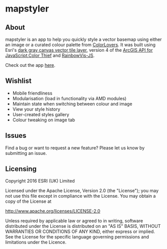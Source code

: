 # mapstyler

## About
mapstyler is an app to help you quickly style a vector basemap using either an image or a curated colour palette from [ColorLovers](http://www.colourlovers.com/). It was built using Esri's [dark gray canvas vector tile layer](https://www.arcgis.com/home/item.html?id=5ad3948260a147a993ef4865e3fad476), version 4 of the [ArcGIS API for JavaScript](https://developers.arcgis.com/javascript),[Color Thief](https://github.com/lokesh/color-thief) and [RainbowVis-JS](https://github.com/anomal/RainbowVis-JS).

Check out the app [here](http://esriuk.com/mapstyler).

## Wishlist
- Mobile friendliness
- Modularisation (load in functionality via AMD modules)
- Maintain state when switching between colour and image
- View your style history
- User-created styles gallery
- Colour tweaking on image tab

## Issues

Find a bug or want to request a new feature? Please let us know by submitting an issue.

## Licensing

Copyright 2016 ESRI (UK) Limited

Licensed under the Apache License, Version 2.0 (the "License"); you may not use this file except in compliance with the License. You may obtain a copy of the License at

http://www.apache.org/licenses/LICENSE-2.0

Unless required by applicable law or agreed to in writing, software distributed under the License is distributed on an "AS IS" BASIS, WITHOUT WARRANTIES OR CONDITIONS OF ANY KIND, either express or implied. See the License for the specific language governing permissions and limitations under the Licence.
